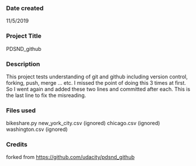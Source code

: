 ### Date created
11/5/2019

### Project Title
PDSND_github

### Description
This project tests understanding of git and github including version control,
forking, push, merge ... etc.
I missed the point of doing this 3 times at first.
So I went again and added these two lines and committed after each.
This is the last line to fix the misreading.

### Files used
bikeshare.py
new_york_city.csv (ignored)
chicago.csv (ignored)
washington.csv (ignored)

### Credits
forked from https://github.com/udacity/pdsnd_github
